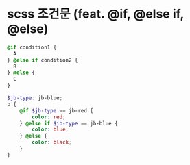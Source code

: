 # scss 조건문 (feat. @if, @else if, @else)

```scss
@if condition1 {
  A
} @else if condition2 {
  B
} @else {
  C
​}
```

```scss
$jb-type: jb-blue;
p {
	@if $jb-type == jb-red {
		color: red;
	} @else if $jb-type == jb-blue {
		color: blue;
	} @else {
		color: black;
	}
}
```

